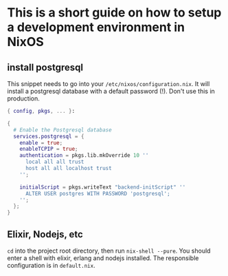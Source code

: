 # This is a short guide on how to setup a development environment in NixOS


## install postgresql
This snippet needs to go into your `/etc/nixos/configuration.nix`.
It will install a postgresql database with a default password (!).
Don't use this in production.
```nix
{ config, pkgs, ... }:

{
  # Enable the Postgresql database
  services.postgresql = {
    enable = true;
    enableTCPIP = true;
    authentication = pkgs.lib.mkOverride 10 ''
      local all all trust
      host all all localhost trust
    '';

    initialScript = pkgs.writeText "backend-initScript" ''
      ALTER USER postgres WITH PASSWORD 'postgresql';
    '';
  };
}
```

## Elixir, Nodejs, etc
`cd` into the project root directory, then run `nix-shell --pure`.
You should enter a shell with elixir, erlang and nodejs installed.
The responsible configuration is in `default.nix`.

